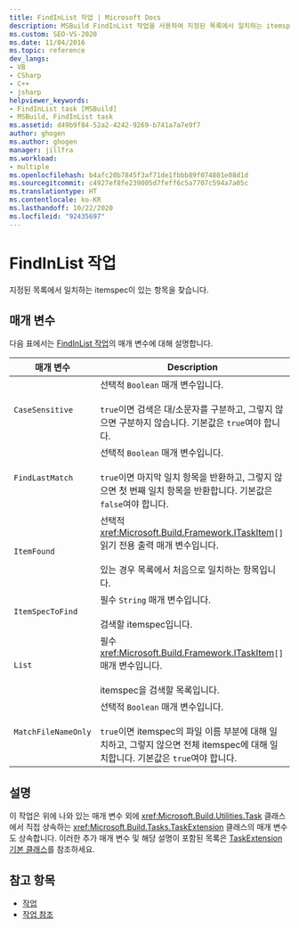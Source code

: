 ```yaml
---
title: FindInList 작업 | Microsoft Docs
description: MSBuild FindInList 작업을 사용하여 지정된 목록에서 일치하는 itemspec이 있는 항목을 찾는 방법을 알아봅니다.
ms.custom: SEO-VS-2020
ms.date: 11/04/2016
ms.topic: reference
dev_langs:
- VB
- CSharp
- C++
- jsharp
helpviewer_keywords:
- FindInList task [MSBuild]
- MSBuild, FindInList task
ms.assetid: d49b9f84-52a2-4242-9269-b741a7a7e9f7
author: ghogen
ms.author: ghogen
manager: jillfra
ms.workload:
- multiple
ms.openlocfilehash: b4afc20b7845f3af71de1fbbb89f074801e08d1d
ms.sourcegitcommit: c4927ef8fe239005d7feff6c5a7707c594a7a05c
ms.translationtype: HT
ms.contentlocale: ko-KR
ms.lasthandoff: 10/22/2020
ms.locfileid: "92435697"
---
```

# <a name="findinlist-task"></a>FindInList 작업

지정된 목록에서 일치하는 itemspec이 있는 항목을 찾습니다.

## <a name="parameters"></a>매개 변수

 다음 표에서는 [FindInList 작업](../msbuild/findinlist-task.md)의 매개 변수에 대해 설명합니다.

|매개 변수|Description|
|---------------|-----------------|
|`CaseSensitive`|선택적 `Boolean` 매개 변수입니다.<br /><br /> `true`이면 검색은 대/소문자를 구분하고, 그렇지 않으면 구분하지 않습니다. 기본값은 `true`여야 합니다.|
|`FindLastMatch`|선택적 `Boolean` 매개 변수입니다.<br /><br /> `true`이면 마지막 일치 항목을 반환하고, 그렇지 않으면 첫 번째 일치 항목을 반환합니다. 기본값은 `false`여야 합니다.|
|`ItemFound`|선택적 <xref:Microsoft.Build.Framework.ITaskItem>`[]` 읽기 전용 출력 매개 변수입니다.<br /><br /> 있는 경우 목록에서 처음으로 일치하는 항목입니다.|
|`ItemSpecToFind`|필수 `String` 매개 변수입니다.<br /><br /> 검색할 itemspec입니다.|
|`List`|필수 <xref:Microsoft.Build.Framework.ITaskItem>`[]` 매개 변수입니다.<br /><br /> itemspec을 검색할 목록입니다.|
|`MatchFileNameOnly`|선택적 `Boolean` 매개 변수입니다.<br /><br /> `true`이면 itemspec의 파일 이름 부분에 대해 일치하고, 그렇지 않으면 전체 itemspec에 대해 일치합니다. 기본값은 `true`여야 합니다.|

## <a name="remarks"></a>설명

 이 작업은 위에 나와 있는 매개 변수 외에 <xref:Microsoft.Build.Utilities.Task> 클래스에서 직접 상속하는 <xref:Microsoft.Build.Tasks.TaskExtension> 클래스의 매개 변수도 상속합니다. 이러한 추가 매개 변수 및 해당 설명이 포함된 목록은 [TaskExtension 기본 클래스](../msbuild/taskextension-base-class.md)를 참조하세요.

## <a name="see-also"></a>참고 항목

- [작업](../msbuild/msbuild-tasks.md)
- [작업 참조](../msbuild/msbuild-task-reference.md)

